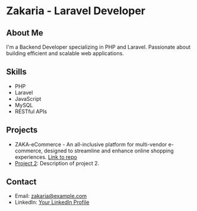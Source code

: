 # Zakaria - Laravel Developer

## About Me
I'm a Backend Developer specializing in PHP and Laravel. Passionate about building efficient and scalable web applications.

## Skills
- PHP
- Laravel
- JavaScript
- MySQL
- RESTful APIs

## Projects
- ZAKA-eCommerce - An all-inclusive platform for multi-vendor e-commerce, designed to streamline and enhance online shopping experiences. [Link to repo](https://github.com/zakigit1/ZAKA-eCommerce)
- [Project 2](https://github.com/zakariadev/project2): Description of project 2.

## Contact
- Email: zakaria@example.com
- LinkedIn: [Your LinkedIn Profile](https://www.linkedin.com/in/zakaria/)
